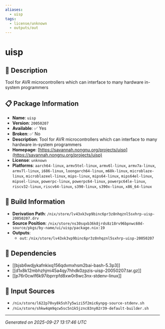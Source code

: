 ```yaml
---
aliases:
  - uisp
tags:
  - license/unknown
  - outputs/out
---
```


# uisp

## 📝 Description

Tool for AVR microcontrollers which can interface to many hardware in-system programmers

## 📋 Package Information

- **Name**: `uisp`
- **Version**: `20050207`
- **Available**: ✅ Yes
- **Broken**: ✅ No
- **Description**: Tool for AVR microcontrollers which can interface to many hardware in-system programmers
- **Homepage**: [https://savannah.nongnu.org/projects/uisp](https://savannah.nongnu.org/projects/uisp)
- **License**: `unknown`
- **Platforms**: `aarch64-linux`, `armv5tel-linux`, `armv6l-linux`, `armv7a-linux`, `armv7l-linux`, `i686-linux`, `loongarch64-linux`, `m68k-linux`, `microblaze-linux`, `microblazeel-linux`, `mips-linux`, `mips64-linux`, `mips64el-linux`, `mipsel-linux`, `powerpc-linux`, `powerpc64-linux`, `powerpc64le-linux`, `riscv32-linux`, `riscv64-linux`, `s390-linux`, `s390x-linux`, `x86_64-linux`

## 🔧 Build Information

- **Derivation Path**: `/nix/store/lv43xk3vp9binc6pr3z8nhqznl5sxhrp-uisp-20050207.drv`
- **Source Position**: `/nix/store/ns30sqxb36k8jrds8z18rv96bpnwc60d-source/pkgs/by-name/ui/uisp/package.nix:19`
- **Outputs**:
  - `out`:  `/nix/store/lv43xk3vp9binc6pr3z8nhqznl5sxhrp-uisp-20050207`

## 🔗 Dependencies

- [[bjsb6wdjykafnkixq156qdvmxhsm2bai-bash-5.3p3]]
- [[d1x8k12mbhzhjmi45a4qy7hhdk0zpzis-uisp-20050207.tar.gz]]
- [[p76r0cwlf6k97ibprrpfd8xw0r8wc3nx-stdenv-linux]]

## 📁 Input Sources

- `/nix/store/l622p70vy8k5sh7y5wizi5f2mic6ynpg-source-stdenv.sh`
- `/nix/store/shkw4qm9qcw5sc5n1k5jznc83ny02r39-default-builder.sh`

---
*Generated on 2025-09-27 13:17:46 UTC*
